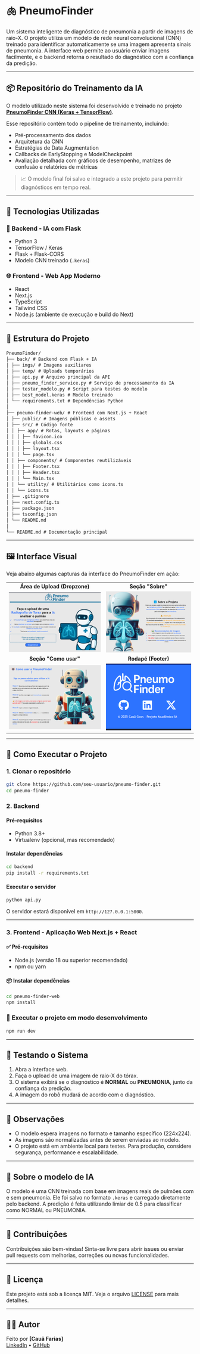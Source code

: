
# 🫁 PneumoFinder

Um sistema inteligente de diagnóstico de pneumonia a partir de imagens de raio-X. O projeto utiliza um modelo de rede neural convolucional (CNN) treinado para identificar automaticamente se uma imagem apresenta sinais de pneumonia. A interface web permite ao usuário enviar imagens facilmente, e o backend retorna o resultado do diagnóstico com a confiança da predição.

---

## 📦 Repositório do Treinamento da IA

O modelo utilizado neste sistema foi desenvolvido e treinado no projeto [**PneumoFinder CNN (Keras + TensorFlow)**](https://github.com/CauZy-Goes/PneumoFinder_CNN_Keras_TensorFlow).

Esse repositório contém todo o pipeline de treinamento, incluindo:
- Pré-processamento dos dados
- Arquitetura da CNN
- Estratégias de Data Augmentation
- Callbacks de EarlyStopping e ModelCheckpoint
- Avaliação detalhada com gráficos de desempenho, matrizes de confusão e relatórios de métricas

> 📈 O modelo final foi salvo e integrado a este projeto para permitir diagnósticos em tempo real.

---

## 🔧 Tecnologias Utilizadas

### 🧠 Backend - IA com Flask
- Python 3
- TensorFlow / Keras
- Flask + Flask-CORS
- Modelo CNN treinado (`.keras`)

### 🌐 Frontend - Web App Moderno
- React
- Next.js
- TypeScript
- Tailwind CSS
- Node.js (ambiente de execução e build do Next)

---

## 📁 Estrutura do Projeto

```
PneumoFinder/
├── back/ # Backend com Flask + IA
│ ├── imgs/ # Imagens auxiliares
│ ├── temp/ # Uploads temporários
│ ├── api.py # Arquivo principal da API
│ ├── pneumo_finder_service.py # Serviço de processamento da IA
│ ├── testar_modelo.py # Script para testes do modelo
│ ├── best_model.keras # Modelo treinado
│ └── requirements.txt # Dependências Python
│
├── pneumo-finder-web/ # Frontend com Next.js + React
│ ├── public/ # Imagens públicas e assets
│ ├── src/ # Código fonte
│ │ ├── app/ # Rotas, layouts e páginas
│ │ │ ├── favicon.ico
│ │ │ ├── globals.css
│ │ │ ├── layout.tsx
│ │ │ └── page.tsx
│ │ ├── components/ # Componentes reutilizáveis
│ │ │ ├── Footer.tsx
│ │ │ ├── Header.tsx
│ │ │ └── Main.tsx
│ │ └── utility/ # Utilitários como icons.ts
│ │ └── icons.ts
│ ├── .gitignore
│ ├── next.config.ts
│ ├── package.json
│ ├── tsconfig.json
│ └── README.md
│
└── README.md # Documentação principal
```
---

## 🖼️ Interface Visual

Veja abaixo algumas capturas da interface do PneumoFinder em ação:

<table>
  <tr>
    <td align="center"><strong>Área de Upload (Dropzone)</strong></td>
    <td align="center"><strong>Seção "Sobre"</strong></td>
  </tr>
  <tr>
    <td><img src="https://github.com/CauZy-Goes/PneumoFinder/blob/main/PneumoFinder%20imgs%20web/dropzone.png" width="100%"></td>
    <td><img src="https://github.com/CauZy-Goes/PneumoFinder/blob/main/PneumoFinder%20imgs%20web/sobre.png" width="100%"></td>
  </tr>
  <tr>
    <td align="center"><strong>Seção "Como usar"</strong></td>
    <td align="center"><strong>Rodapé (Footer)</strong></td>
  </tr>
  <tr>
    <td><img src="https://github.com/CauZy-Goes/PneumoFinder/blob/main/PneumoFinder%20imgs%20web/como%20usar.png" width="100%"></td>
    <td><img src="https://github.com/CauZy-Goes/PneumoFinder/blob/main/PneumoFinder%20imgs%20web/header.png" width="100%"></td>
  </tr>
</table>

---

## 🚀 Como Executar o Projeto

### 1. Clonar o repositório

```bash
git clone https://github.com/seu-usuario/pneumo-finder.git
cd pneumo-finder
```

### 2. Backend

#### Pré-requisitos
- Python 3.8+
- Virtualenv (opcional, mas recomendado)

#### Instalar dependências

```bash
cd backend
pip install -r requirements.txt
```

#### Executar o servidor

```bash
python api.py
```

O servidor estará disponível em `http://127.0.0.1:5000`.

---

### 3. Frontend - Aplicação Web Next.js + React

#### ✅ Pré-requisitos
- Node.js (versão 18 ou superior recomendado)
- npm ou yarn

#### 📦 Instalar dependências

```bash
cd pneumo-finder-web
npm install
```
### 🚀 Executar o projeto em modo desenvolvimento

```bash
npm run dev
```

---

## 🧪 Testando o Sistema

1. Abra a interface web.
2. Faça o upload de uma imagem de raio-X do tórax.
3. O sistema exibirá se o diagnóstico é **NORMAL** ou **PNEUMONIA**, junto da confiança da predição.
4. A imagem do robô mudará de acordo com o diagnóstico.

---

## 📌 Observações

- O modelo espera imagens no formato e tamanho específico (224x224).
- As imagens são normalizadas antes de serem enviadas ao modelo.
- O projeto está em ambiente local para testes. Para produção, considere segurança, performance e escalabilidade.


---

## 🧠 Sobre o modelo de IA

O modelo é uma CNN treinada com base em imagens reais de pulmões com e sem pneumonia. Ele foi salvo no formato `.keras` e carregado diretamente pelo backend. A predição é feita utilizando limiar de 0.5 para classificar como NORMAL ou PNEUMONIA.

---

## 🤝 Contribuições

Contribuições são bem-vindas! Sinta-se livre para abrir issues ou enviar pull requests com melhorias, correções ou novas funcionalidades.

---

## 📄 Licença

Este projeto está sob a licença MIT. Veja o arquivo [LICENSE](LICENSE) para mais detalhes.

---

## 👨‍💻 Autor

Feito por **[Cauã Farias]**  
[LinkedIn](https://www.linkedin.com/in/cau%C3%A3-farias-739013288/) • [GitHub](https://github.com/CauZy-Goes)

